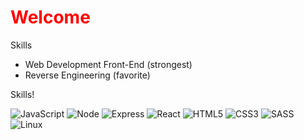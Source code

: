 <h1 style="color:red;">Welcome</h1>

Skills

* Web Development Front-End (strongest)
* Reverse Engineering (favorite)

Skills!

![JavaScript](https://img.shields.io/static/v1?style=for-the-badge&message=JavaScript&color=222222&logo=JavaScript&logoColor=F7DF1E&label=)
![Node](https://img.shields.io/badge/Node.js-43853D?style=for-the-badge&logo=node.js&logoColor=white)
![Express](https://img.shields.io/badge/Express.js-404D59?style=for-the-badge)
![React](https://img.shields.io/static/v1?style=for-the-badge&message=React&color=222222&logo=React&logoColor=61DAFB&label=)
![HTML5](https://img.shields.io/static/v1?style=for-the-badge&message=html&color=222222&logo=html5&logoColor=FFA500&label=)
![CSS3](https://img.shields.io/static/v1?style=for-the-badge&message=css&color=222222&logo=css3&logoColor=61DAFB&label=)
![SASS](https://img.shields.io/static/v1?style=for-the-badge&message=sass&color=222222&logo=sass&logoColor=cd6799&label=)
![Linux](https://img.shields.io/static/v1?style=for-the-badge&message=Linux&color=222222&logo=Linux&logoColor=FCC624&label=)
